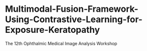 # Multimodal-Fusion-Framework-Using-Contrastive-Learning-for-Exposure-Keratopathy
The 12th Ophthalmic Medical Image Analysis Workshop

